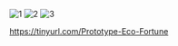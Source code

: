 ![1](https://github.com/user-attachments/assets/2d066423-86c8-43c2-bf2a-fa1fc42132f3)
![2](https://github.com/user-attachments/assets/5b703782-2b09-4195-8d4c-697f0f3d56b5)
![3](https://github.com/user-attachments/assets/7bb3c984-534f-4013-9f32-aebf767bc874)

https://tinyurl.com/Prototype-Eco-Fortune
